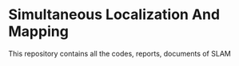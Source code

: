 # Simultaneous Localization And Mapping
This repository contains all the codes, reports, documents of SLAM